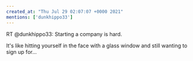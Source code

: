 ```yaml
---
created_at: "Thu Jul 29 02:07:07 +0000 2021"
mentions: ['dunkhippo33']
---
```


RT @dunkhippo33: Starting a company is hard. 

It's like hitting yourself in the face with a glass window and still wanting to sign up for…